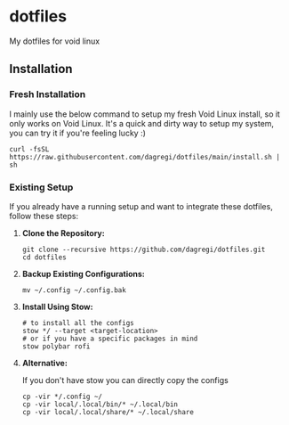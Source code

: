 # dotfiles

My dotfiles for void linux

## Installation

### Fresh Installation

I mainly use the below command to setup my fresh Void Linux install, so it only works on Void Linux.
It's a quick and dirty way to setup my system, you can try it if you're feeling lucky :)

```shell
curl -fsSL https://raw.githubusercontent.com/dagregi/dotfiles/main/install.sh | sh
```

### Existing Setup

If you already have a running setup and want to integrate these dotfiles, follow these steps:

1. **Clone the Repository:**

    ```shell
    git clone --recursive https://github.com/dagregi/dotfiles.git
    cd dotfiles
    ```

2. **Backup Existing Configurations:**

    ```shell
    mv ~/.config ~/.config.bak
    ```

3. **Install Using Stow:**

    ```shell
    # to install all the configs
    stow */ --target <target-location>
    # or if you have a specific packages in mind
    stow polybar rofi
    ```

4. **Alternative:**

    If you don't have stow you can directly copy the configs

    ```shell
    cp -vir */.config ~/
    cp -vir local/.local/bin/* ~/.local/bin
    cp -vir local/.local/share/* ~/.local/share
    ```
